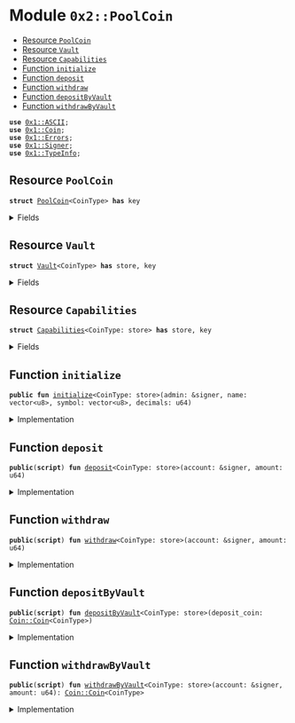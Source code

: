 
<a name="0x2_PoolCoin"></a>

# Module `0x2::PoolCoin`



-  [Resource `PoolCoin`](#0x2_PoolCoin_PoolCoin)
-  [Resource `Vault`](#0x2_PoolCoin_Vault)
-  [Resource `Capabilities`](#0x2_PoolCoin_Capabilities)
-  [Function `initialize`](#0x2_PoolCoin_initialize)
-  [Function `deposit`](#0x2_PoolCoin_deposit)
-  [Function `withdraw`](#0x2_PoolCoin_withdraw)
-  [Function `depositByVault`](#0x2_PoolCoin_depositByVault)
-  [Function `withdrawByVault`](#0x2_PoolCoin_withdrawByVault)


<pre><code><b>use</b> <a href="">0x1::ASCII</a>;
<b>use</b> <a href="">0x1::Coin</a>;
<b>use</b> <a href="">0x1::Errors</a>;
<b>use</b> <a href="">0x1::Signer</a>;
<b>use</b> <a href="">0x1::TypeInfo</a>;
</code></pre>



<a name="0x2_PoolCoin_PoolCoin"></a>

## Resource `PoolCoin`



<pre><code><b>struct</b> <a href="PoolCoin.md#0x2_PoolCoin">PoolCoin</a>&lt;CoinType&gt; <b>has</b> key
</code></pre>



<details>
<summary>Fields</summary>


<dl>
<dt>
<code>dummy_field: bool</code>
</dt>
<dd>

</dd>
</dl>


</details>

<a name="0x2_PoolCoin_Vault"></a>

## Resource `Vault`



<pre><code><b>struct</b> <a href="PoolCoin.md#0x2_PoolCoin_Vault">Vault</a>&lt;CoinType&gt; <b>has</b> store, key
</code></pre>



<details>
<summary>Fields</summary>


<dl>
<dt>
<code>coin: <a href="_Coin">Coin::Coin</a>&lt;CoinType&gt;</code>
</dt>
<dd>

</dd>
</dl>


</details>

<a name="0x2_PoolCoin_Capabilities"></a>

## Resource `Capabilities`



<pre><code><b>struct</b> <a href="PoolCoin.md#0x2_PoolCoin_Capabilities">Capabilities</a>&lt;CoinType: store&gt; <b>has</b> store, key
</code></pre>



<details>
<summary>Fields</summary>


<dl>
<dt>
<code>mint_cap: <a href="_MintCapability">Coin::MintCapability</a>&lt;<a href="PoolCoin.md#0x2_PoolCoin_PoolCoin">PoolCoin::PoolCoin</a>&lt;CoinType&gt;&gt;</code>
</dt>
<dd>

</dd>
<dt>
<code>burn_cap: <a href="_BurnCapability">Coin::BurnCapability</a>&lt;<a href="PoolCoin.md#0x2_PoolCoin_PoolCoin">PoolCoin::PoolCoin</a>&lt;CoinType&gt;&gt;</code>
</dt>
<dd>

</dd>
</dl>


</details>

<a name="0x2_PoolCoin_initialize"></a>

## Function `initialize`



<pre><code><b>public</b> <b>fun</b> <a href="PoolCoin.md#0x2_PoolCoin_initialize">initialize</a>&lt;CoinType: store&gt;(admin: &signer, name: vector&lt;u8&gt;, symbol: vector&lt;u8&gt;, decimals: u64)
</code></pre>



<details>
<summary>Implementation</summary>


<pre><code><b>public</b> <b>fun</b> <a href="PoolCoin.md#0x2_PoolCoin_initialize">initialize</a>&lt;CoinType: store&gt;(admin: &signer, name: vector&lt;u8&gt;, symbol: vector&lt;u8&gt;, decimals: u64) {
    <b>let</b> (mint_cap, burn_cap) = <a href="_initialize">Coin::initialize</a>&lt;<a href="PoolCoin.md#0x2_PoolCoin">PoolCoin</a>&lt;CoinType&gt;&gt;(
        admin,
        <a href="_string">ASCII::string</a>(name),
        <a href="_string">ASCII::string</a>(symbol),
        decimals, /* decimals */
        <b>false</b>, /* monitor_supply */
    );

    <b>move_to</b>(admin, <a href="PoolCoin.md#0x2_PoolCoin_Capabilities">Capabilities</a>&lt;CoinType&gt; { mint_cap, burn_cap } );

    <b>let</b> admin_addr = <a href="_address_of">Signer::address_of</a>(admin);

    <b>assert</b>!(
        !<b>exists</b>&lt;<a href="PoolCoin.md#0x2_PoolCoin_Vault">Vault</a>&lt;CoinType&gt;&gt;(admin_addr),
        <a href="_already_published">Errors::already_published</a>(1),
    );

    <b>let</b> vault = <a href="PoolCoin.md#0x2_PoolCoin_Vault">Vault</a>&lt;CoinType&gt; {
        coin: <a href="_zero">Coin::zero</a>&lt;CoinType&gt;(),
    };
    <b>move_to</b>(admin, vault);
}
</code></pre>



</details>

<a name="0x2_PoolCoin_deposit"></a>

## Function `deposit`



<pre><code><b>public</b>(<b>script</b>) <b>fun</b> <a href="PoolCoin.md#0x2_PoolCoin_deposit">deposit</a>&lt;CoinType: store&gt;(account: &signer, amount: u64)
</code></pre>



<details>
<summary>Implementation</summary>


<pre><code><b>public</b>(<b>script</b>) <b>fun</b> <a href="PoolCoin.md#0x2_PoolCoin_deposit">deposit</a>&lt;CoinType: store&gt;(account: &signer, amount: u64) <b>acquires</b> <a href="PoolCoin.md#0x2_PoolCoin_Vault">Vault</a>, <a href="PoolCoin.md#0x2_PoolCoin_Capabilities">Capabilities</a> {
    <b>let</b> type_info = <a href="_type_of">TypeInfo::type_of</a>&lt;<a href="PoolCoin.md#0x2_PoolCoin_Vault">Vault</a>&lt;CoinType&gt;&gt;();
    <b>let</b> vault_address = <a href="_account_address">TypeInfo::account_address</a>(&type_info);

    // deposit underlying token
    <b>let</b> vault_coin = &<b>mut</b> <b>borrow_global_mut</b>&lt;<a href="PoolCoin.md#0x2_PoolCoin_Vault">Vault</a>&lt;CoinType&gt;&gt;(vault_address).coin;
    <b>let</b> deposit_coin = <a href="_withdraw">Coin::withdraw</a>&lt;CoinType&gt;(account, amount);
    <a href="_merge">Coin::merge</a>&lt;CoinType&gt;(vault_coin, deposit_coin);

    // mint pool token
    <b>let</b> cap = <b>borrow_global</b>&lt;<a href="PoolCoin.md#0x2_PoolCoin_Capabilities">Capabilities</a>&lt;CoinType&gt;&gt;(vault_address);
    <b>let</b> coins_minted = <a href="_mint">Coin::mint</a>&lt;<a href="PoolCoin.md#0x2_PoolCoin">PoolCoin</a>&lt;CoinType&gt;&gt;(amount, &cap.mint_cap);
    <a href="_deposit">Coin::deposit</a>&lt;<a href="PoolCoin.md#0x2_PoolCoin">PoolCoin</a>&lt;CoinType&gt;&gt;(<a href="_address_of">Signer::address_of</a>(account), coins_minted);
}
</code></pre>



</details>

<a name="0x2_PoolCoin_withdraw"></a>

## Function `withdraw`



<pre><code><b>public</b>(<b>script</b>) <b>fun</b> <a href="PoolCoin.md#0x2_PoolCoin_withdraw">withdraw</a>&lt;CoinType: store&gt;(account: &signer, amount: u64)
</code></pre>



<details>
<summary>Implementation</summary>


<pre><code><b>public</b>(<b>script</b>) <b>fun</b> <a href="PoolCoin.md#0x2_PoolCoin_withdraw">withdraw</a>&lt;CoinType: store&gt;(account: &signer, amount: u64) <b>acquires</b> <a href="PoolCoin.md#0x2_PoolCoin_Vault">Vault</a>, <a href="PoolCoin.md#0x2_PoolCoin_Capabilities">Capabilities</a> {
    <b>let</b> type_info = <a href="_type_of">TypeInfo::type_of</a>&lt;<a href="PoolCoin.md#0x2_PoolCoin_Vault">Vault</a>&lt;CoinType&gt;&gt;();
    <b>let</b> vault_address = <a href="_account_address">TypeInfo::account_address</a>(&type_info);

    // burn pool token
    <b>let</b> cap = <b>borrow_global</b>&lt;<a href="PoolCoin.md#0x2_PoolCoin_Capabilities">Capabilities</a>&lt;CoinType&gt;&gt;(vault_address);
    <b>let</b> coins_burned = <a href="_withdraw">Coin::withdraw</a>(account, amount);
    <a href="_burn">Coin::burn</a>(coins_burned, &cap.burn_cap);

    // withdraw underlying token
    <b>let</b> vault_coin = &<b>mut</b> <b>borrow_global_mut</b>&lt;<a href="PoolCoin.md#0x2_PoolCoin_Vault">Vault</a>&lt;CoinType&gt;&gt;(vault_address).coin;
    <b>let</b> withdraw_coin = <a href="_extract">Coin::extract</a>(vault_coin, amount);
    <a href="_deposit">Coin::deposit</a>&lt;CoinType&gt;(<a href="_address_of">Signer::address_of</a>(account), withdraw_coin);
}
</code></pre>



</details>

<a name="0x2_PoolCoin_depositByVault"></a>

## Function `depositByVault`



<pre><code><b>public</b>(<b>script</b>) <b>fun</b> <a href="PoolCoin.md#0x2_PoolCoin_depositByVault">depositByVault</a>&lt;CoinType: store&gt;(deposit_coin: <a href="_Coin">Coin::Coin</a>&lt;CoinType&gt;)
</code></pre>



<details>
<summary>Implementation</summary>


<pre><code><b>public</b>(<b>script</b>) <b>fun</b> <a href="PoolCoin.md#0x2_PoolCoin_depositByVault">depositByVault</a>&lt;CoinType: store&gt;(deposit_coin: <a href="_Coin">Coin::Coin</a>&lt;CoinType&gt;) <b>acquires</b> <a href="PoolCoin.md#0x2_PoolCoin_Vault">Vault</a> {
    <b>let</b> type_info = <a href="_type_of">TypeInfo::type_of</a>&lt;<a href="PoolCoin.md#0x2_PoolCoin_Vault">Vault</a>&lt;CoinType&gt;&gt;();
    <b>let</b> vault_address = <a href="_account_address">TypeInfo::account_address</a>(&type_info);

    // deposit underlying token
    <b>let</b> vault_coin = &<b>mut</b> <b>borrow_global_mut</b>&lt;<a href="PoolCoin.md#0x2_PoolCoin_Vault">Vault</a>&lt;CoinType&gt;&gt;(vault_address).coin;
    <a href="_merge">Coin::merge</a>&lt;CoinType&gt;(vault_coin, deposit_coin);
}
</code></pre>



</details>

<a name="0x2_PoolCoin_withdrawByVault"></a>

## Function `withdrawByVault`



<pre><code><b>public</b>(<b>script</b>) <b>fun</b> <a href="PoolCoin.md#0x2_PoolCoin_withdrawByVault">withdrawByVault</a>&lt;CoinType: store&gt;(account: &signer, amount: u64): <a href="_Coin">Coin::Coin</a>&lt;CoinType&gt;
</code></pre>



<details>
<summary>Implementation</summary>


<pre><code><b>public</b>(<b>script</b>) <b>fun</b> <a href="PoolCoin.md#0x2_PoolCoin_withdrawByVault">withdrawByVault</a>&lt;CoinType: store&gt;(account: &signer, amount: u64): <a href="_Coin">Coin::Coin</a>&lt;CoinType&gt; <b>acquires</b> <a href="PoolCoin.md#0x2_PoolCoin_Vault">Vault</a> {
    <b>let</b> type_info = <a href="_type_of">TypeInfo::type_of</a>&lt;<a href="PoolCoin.md#0x2_PoolCoin_Vault">Vault</a>&lt;CoinType&gt;&gt;();
    <b>let</b> vault_address = <a href="_account_address">TypeInfo::account_address</a>(&type_info);

    <b>assert</b>!(
        <a href="_address_of">Signer::address_of</a>(account) == vault_address,
        <a href="_requires_capability">Errors::requires_capability</a>(2),
    );

    // withdraw underlying token
    <b>let</b> vault_coin = &<b>mut</b> <b>borrow_global_mut</b>&lt;<a href="PoolCoin.md#0x2_PoolCoin_Vault">Vault</a>&lt;CoinType&gt;&gt;(vault_address).coin;
    <a href="_extract">Coin::extract</a>(vault_coin, amount)
}
</code></pre>



</details>
